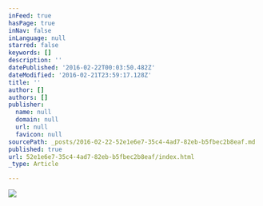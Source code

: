 ```yaml
---
inFeed: true
hasPage: true
inNav: false
inLanguage: null
starred: false
keywords: []
description: ''
datePublished: '2016-02-22T00:03:50.482Z'
dateModified: '2016-02-21T23:59:17.128Z'
title: ''
author: []
authors: []
publisher:
  name: null
  domain: null
  url: null
  favicon: null
sourcePath: _posts/2016-02-22-52e1e6e7-35c4-4ad7-82eb-b5fbec2b8eaf.md
published: true
url: 52e1e6e7-35c4-4ad7-82eb-b5fbec2b8eaf/index.html
_type: Article

---
```

![](https://the-grid-user-content.s3-us-west-2.amazonaws.com/54f4adf9-748b-4064-815e-2a7e07092af8.jpg)
